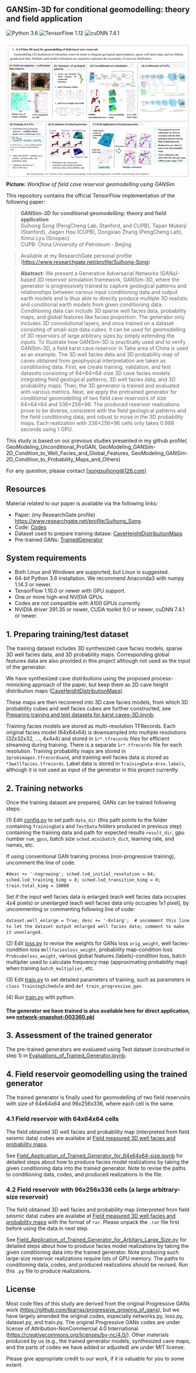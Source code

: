 ## GANSim-3D for conditional geomodelling: theory and field application
![Python 3.6](https://img.shields.io/badge/python-3.6-green.svg?style=plastic)
![TensorFlow 1.12](https://img.shields.io/badge/tensorflow-1.12-green.svg?style=plastic)
![cuDNN 7.4.1](https://img.shields.io/badge/cudnn-7.4.1-green.svg?style=plastic)

![Teaser image](./Workflow_of_field_application_of_GANSim.png) 
**Picture:** *Workflow of field cave reservoir geomodelling using GANSim*

This repository contains the official TensorFlow implementation of the following paper:

> **GANSim-3D for conditional geomodelling: theory and field application**<br>
> Suihong Song (PengCheng Lab, Stanford, and CUPB), Tapan Mukerji (Stanford), Jiagen Hou (CUPB), Dongxiao Zhang (PengCheng Lab), Xinrui Lyu (Sinopec) <br>
> CUPB: China University of Petroleum - Beijing

> Available at my ResearchGate personal profile (https://www.researchgate.net/profile/Suihong-Song)

> **Abstract:** We present a Generative Adversarial Networks (GANs)-based 3D reservoir simulation framework, GANSim-3D, where the generator is progressively trained to capture geological patterns and relationships between various input conditioning data and output earth models and is thus able to directly produce multiple 3D realistic and conditional earth models from given conditioning data. Conditioning data can include 3D sparse well facies data, probability maps, and global features like facies proportion. The generator only includes 3D convolutional layers, and once trained on a dataset consisting of small-size data cubes, it can be used for geomodelling of 3D reservoirs of large arbitrary sizes by simply extending the inputs. To illustrate how GANSim-3D is practically used and to verify GANSim-3D, a field karst cave reservoir in Tahe area of China is used as an example. The 3D well facies data and 3D probability map of caves obtained from geophysical interpretation are taken as conditioning data. First, we create training, validation, and test datasets consisting of 64×64×64-size 3D cave facies models integrating field geological patterns, 3D well facies data, and 3D probability maps. Then, the 3D generator is trained and evaluated with various metrics. Next, we apply the pretrained generator for conditional geomodelling of two field cave reservoirs of size 64×64×64 and 336×256×96. The produced reservoir realizations prove to be diverse, consistent with the field geological patterns and the field conditioning data, and robust to noise in the 3D probability maps. Each realization with 336×256×96 cells only takes 0.988 seconds using 1 GPU. 

This study is based on our previous studies presented in my github profile(
GeoModeling_Unconditional_ProGAN, GeoModeling_GANSim-2D_Condition_to_Well_Facies_and_Global_Features, GeoModeling_GANSim-2D_Condition_to_Probability_Maps_and_Others)

For any question, please contact [songsuihong@126.com]<br>


## Resources

Material related to our paper is available via the following links:

- Paper: (my ResearchGate profile) https://www.researchgate.net/profile/Suihong_Song.
- Code: [Codes](./Codes/) 
- Dataset used to prepare training datase: [CaveHeightDistributionMaps](./CaveHeightDistributionMaps/)
- Pre-trained GANs: [TrainedGenerator](./TrainedGenerator/) 

## System requirements

* Both Linux and Windows are supported, but Linux is suggested.
* 64-bit Python 3.6 installation. We recommend Anaconda3 with numpy 1.14.3 or newer.
* TensorFlow 1.10.0 or newer with GPU support.
* One or more high-end NVIDIA GPUs.
* Codes are not compatible with A100 GPUs currently. 
* NVIDIA driver 391.35 or newer, CUDA toolkit 9.0 or newer, cuDNN 7.4.1 or newer.


## 1. Preparing training/test dataset

The training dataset includes 3D synthesized cave facies models, sparse 3D well facies data, and 3D probability maps. Corresponding global features data are also provided in this project although not used as the input of the generator. 

We have synthesized cave distributions using the proposed process-mimicking approach of the paper, but keep them as 2D cave height distribution maps ([CaveHeightDistributionMaps](./CaveHeightDistributionMaps/)). 

These maps are then recovered into 3D cave facies models, from which 3D probability cubes and well facies cubes are further constructed, see [Preparing training and test datasets for karst caves-3D.ipynb](./Codes/Preparing_training_and_test_datasets_for_karst_caves-3D.ipynb/). 

Training facies models are stored as multi-resolution TFRecords. Each original facies model (64x64x64) is downsampled into multiple resolutions (32x32x32, …, 4x4x4) and stored in `1r*.tfrecords` files for efficient streaming during training. There is a separate `1r*.tfrecords` file for each resolution. Training probability maps are stored in `2probimages.tfrecordsand`, and training well facies data is stored as `*3wellfacies.tfrecords`. Label data is stored in `TrainingData-4rxx.labels`, although it is not used as input of the generator in this project currently. 


## 2. Training networks

Once the training dataset are prepared, GANs can be trained following steps:

(1) Edit [config.py](./Codes/config.py) to set path `data_dir` (this path points to the folder containing `TrainingData` and `TestData` folders produced in previous step) containing the training data and path for expected results `result_dir`, gpu number `num_gpus`, batch size `sched.minibatch_dict`, learning rate, and names, etc.

If using conventional GAN training process (non-progressive training), uncomment the line of code: 
```
#desc += '-nogrowing'; sched.lod_initial_resolution = 64; sched.lod_training_kimg = 0; sched.lod_transition_kimg = 0; train.total_kimg = 10000
```

Set if the input well facies data is enlarged (each well facies data occupies 4x4 pixels) or unenlarged (each well facies data only occupies 1x1 pixel), by uncommenting or commenting following line of code:
```
dataset.well_enlarge = True; desc += '-Enlarg';  # uncomment this line to let the dataset output enlarged well facies data; comment to make it unenlarged.
```

(2) Edit [loss.py](./Codes/loss.py) to revise the weights for GANs loss `orig_weight`, well facies-condition loss `Wellfaciesloss_weight`, probability map-condition loss `Probcubeloss_weight`, various global features (labels)-condition loss, batch multiplier used to calculate frequency map (approximating probability map) when training `batch_multiplier`, etc.

(3) Edit [train.py](./Codes/train.py) to set detailed parameters of training, such as parameters in `class TrainingSchedule` and `def train_progressive_gan`.

(4) Run [train.py](./Codes/train.py) with python.

#### The generator we have trained is also available here for direct application, see [network-snapshot-003360.pkl](./TrainedGenerator/)


## 3. Assessment of the trained generator

The pre-trained generators are evaluated using Test dataset (constructed in step 1) in [Evaluations_of_Trained_Generator.ipynb](./Codes/Evaluations_of_Trained_Generator.ipynb). 


## 4. Field reservoir geomodelling using the trained generator

The trained generator is finally used for geomodelling of two field reservoirs with size of 64x64x64 and 96x256x336, where each cell is the same.

### 4.1 Field reservoir with 64x64x64 cells

The field obtained 3D well facies and probability map (interpreted from field seismic data) cubes are availabe at [Field measured 3D well facies and probability maps](./PracticalDataFromTahe/64x64x64/).

See [Field_Application_of_Trained_Generator_for_64x64x64-size.ipynb](./Codes/Field_Application_of_Trained_Generator_for_64x64x64-size.ipynb/) for detailed steps about how to produce facies model realizations by taking the given conditioning data into the trained generator. Note to revise the paths to conditioning data, codes, and produced realizations in the file.

### 4.2 Field reservoir with 96x256x336 cells (a large arbitrary-size reservoir)

The field obtained 3D well facies and probability map (interpreted from field seismic data) cubes are availabe at [Field measured 3D well facies and probability maps](./PracticalDataFromTahe/96x256x336/) with the format of `rar`. Please unpack the `.rar` file first before using the data in next step.

See [Field_Application_of_Trained_Generator_for_Arbitary_Large_Size.py](./Codes/Field_Application_of_Trained_Generator_for_Arbitary_Large_Size.py/) for detailed steps about how to produce facies model realizations by taking the given conditioning data into the trained generator. Note producing such large-size reservoir realizations require lots of GPU memory. The paths to conditioning data, codes, and produced realizations should be revised. Run this `.py` file to produce realizations.

## License
Most code files of this study are derived from the original Progressive GANs work (https://github.com/tkarras/progressive_growing_of_gans), but we have largely amended the original codes, especially networks.py, loss.py, dataset.py, and train.py. The original Progressive GANs codes are under license of Attribution-NonCommercial 4.0 International (https://creativecommons.org/licenses/by-nc/4.0/). Other materials produced by us (e.g., the trained generator models, synthesized cave maps, and the parts of codes we have added or adjusted) are under MIT license.


Please give appropriate credit to our work, if it is valuable for you to some extent.
